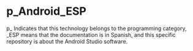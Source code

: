 # p_Android_ESP
p_ Indicates that this technology belongs to the programming category, _ESP means that the documentation is in Spanish, and this specific repository is about the Android Studio software.
